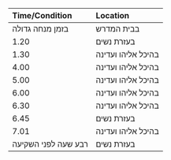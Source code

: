 | Time/Condition          | Location            |
| :---------------------- | :------------------ |
| בזמן מנחה גדולה        | בבית המדרש         |
| 1.20                    | בעזרת נשים         |
| 1.30                    | בהיכל אליהו ועדינה |
| 4.00                    | בהיכל אליהו ועדינה |
| 5.00                    | בהיכל אליהו ועדינה |
| 6.00                    | בהיכל אליהו ועדינה |
| 6.30                    | בהיכל אליהו ועדינה |
| 6.45                    | בעזרת נשים         |
| 7.01                    | בהיכל אליהו ועדינה |
| רבע שעה לפני השקיעה   | בעזרת נשים         |